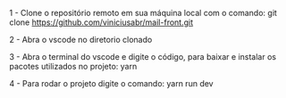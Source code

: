 1 - Clone o repositório remoto em sua máquina local com o comando:
  git clone https://github.com/viniciusabr/mail-front.git

2 - Abra o vscode no diretorio clonado

3 - Abra o terminal do vscode e digite o código, para baixar e instalar os pacotes utilizados no projeto:
  yarn

4 - Para rodar o projeto digite o comando:
 yarn run dev
